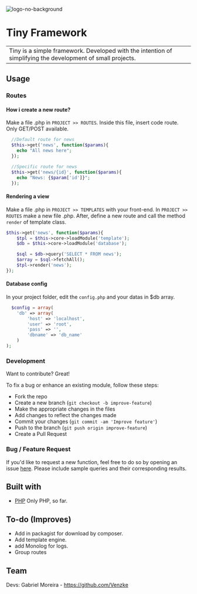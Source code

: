 ![logo-no-background](https://github.com/Venzke/tiny-framework/assets/67403605/dab948a5-57cc-441f-9f71-b7f7d95a0b64)
# Tiny Framework
<table>
<tr>
<td>
  Tiny is a simple framework. Developed with the intention of simplifying the development of small projects. 
</td>
</tr>
</table>

## Usage
### Routes

#### How i create a new route?
Make a file .php in `PROJECT >> ROUTES`. Inside this file, insert code route. Only GET/POST available.
```php
  //Default route for news
  $this->get('news', function($params){
    echo "All news here";
  });

  //Specific route for news
  $this->get('news/{id}', function($params){
    echo "News: {$param['id']}";
  });
```
#### Rendering a view
Make a file .php in `PROJECT >> TEMPLATES` with your front-end. In `PROJECT >> ROUTES` make a new file .php. After, define a new route and call the method `render` of template class.
```php
$this->get('news', function($params){
    $tpl = $this->core->loadModule('template');
    $db = $this->core->loadModule('database');

    $sql = $db->query('SELECT * FROM news');
    $array = $sql->fetchAll();
    $tpl->render('news');
});
```
#### Database config
In your project folder, edit the `config.php` and your datas in $db array.
```php
  $config = array(
    'db' => array(
        'host' => 'localhost',
        'user' => 'root',
        'pass' => '',
        'dbname' => 'db_name'
    )
);
```


### Development
Want to contribute? Great!

To fix a bug or enhance an existing module, follow these steps:

- Fork the repo
- Create a new branch (`git checkout -b improve-feature`)
- Make the appropriate changes in the files
- Add changes to reflect the changes made
- Commit your changes (`git commit -am 'Improve feature'`)
- Push to the branch (`git push origin improve-feature`)
- Create a Pull Request 

### Bug / Feature Request

If you'd like to request a new function, feel free to do so by opening an issue [here](https://github.com/Venzke/tiny-framework/issues/new). Please include sample queries and their corresponding results.


## Built with 

- [PHP](https://www.php.net/) Only PHP, so far.


## To-do (Improves)
- Add in packagist for download by composer.
- Add template engine.
- add Monolog for logs.
- Group routes

## Team
Devs: Gabriel Moreira - https://github.com/Venzke
